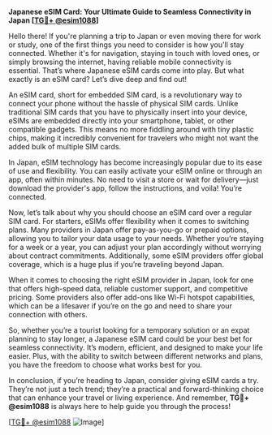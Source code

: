 **Japanese eSIM Card: Your Ultimate Guide to Seamless Connectivity in Japan [[TG💪+ @esim1088](https://t.me/s/esim1088)]**

Hello there! If you're planning a trip to Japan or even moving there for work or study, one of the first things you need to consider is how you'll stay connected. Whether it's for navigation, staying in touch with loved ones, or simply browsing the internet, having reliable mobile connectivity is essential. That’s where Japanese eSIM cards come into play. But what exactly is an eSIM card? Let’s dive deep and find out!

An eSIM card, short for embedded SIM card, is a revolutionary way to connect your phone without the hassle of physical SIM cards. Unlike traditional SIM cards that you have to physically insert into your device, eSIMs are embedded directly into your smartphone, tablet, or other compatible gadgets. This means no more fiddling around with tiny plastic chips, making it incredibly convenient for travelers who might not want the added bulk of multiple SIM cards.

In Japan, eSIM technology has become increasingly popular due to its ease of use and flexibility. You can easily activate your eSIM online or through an app, often within minutes. No need to visit a store or wait for delivery—just download the provider's app, follow the instructions, and voila! You’re connected. 

Now, let’s talk about why you should choose an eSIM card over a regular SIM card. For starters, eSIMs offer flexibility when it comes to switching plans. Many providers in Japan offer pay-as-you-go or prepaid options, allowing you to tailor your data usage to your needs. Whether you’re staying for a week or a year, you can adjust your plan accordingly without worrying about contract commitments. Additionally, some eSIM providers offer global coverage, which is a huge plus if you’re traveling beyond Japan.

When it comes to choosing the right eSIM provider in Japan, look for one that offers high-speed data, reliable customer support, and competitive pricing. Some providers also offer add-ons like Wi-Fi hotspot capabilities, which can be a lifesaver if you’re on the go and need to share your connection with others.

So, whether you’re a tourist looking for a temporary solution or an expat planning to stay longer, a Japanese eSIM card could be your best bet for seamless connectivity. It’s modern, efficient, and designed to make your life easier. Plus, with the ability to switch between different networks and plans, you have the freedom to choose what works best for you.

In conclusion, if you’re heading to Japan, consider giving eSIM cards a try. They’re not just a tech trend; they’re a practical and forward-thinking choice that can enhance your travel or living experience. And remember, **TG💪+ @esim1088** is always here to help guide you through the process!

[[TG💪+ @esim1088](https://t.me/s/esim1088) ![Image](https://i.postimg.cc/Y0z9fWf4/image.png)]